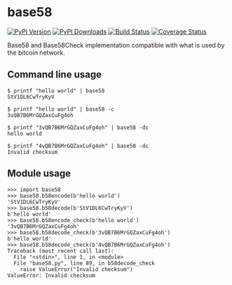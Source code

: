 # base58

[![PyPI Version][pypi-image]](https://pypi.python.org/pypi?name=base58&:action=display)
[![PyPI Downloads][pypi-downloads-image]](https://pypi.python.org/pypi?name=base58&:action=display)
[![Build Status][travis-image]](https://travis-ci.org/keis/base58)
[![Coverage Status][coveralls-image]](https://coveralls.io/r/keis/base58?branch=master)

Base58 and Base58Check implementation compatible with what is used by the
bitcoin network.


## Command line usage

    $ printf "hello world" | base58
    StV1DL6CwTryKyV

    $ printf "hello world" | base58 -c
    3vQB7B6MrGQZaxCuFg4oh

    $ printf "3vQB7B6MrGQZaxCuFg4oh" | base58 -dc
    hello world

    $ printf "4vQB7B6MrGQZaxCuFg4oh" | base58 -dc
    Invalid checksum


## Module usage

    >>> import base58
    >>> base58.b58encode(b'hello world')
    'StV1DL6CwTryKyV'
    >>> base58.b58decode(b'StV1DL6CwTryKyV')
    b'hello world'
    >>> base58.b58encode_check(b'hello world')
    '3vQB7B6MrGQZaxCuFg4oh'
    >>> base58.b58decode_check(b'3vQB7B6MrGQZaxCuFg4oh')
    b'hello world'
    >>> base58.b58decode_check(b'4vQB7B6MrGQZaxCuFg4oh')
    Traceback (most recent call last):
      File "<stdin>", line 1, in <module>
      File "base58.py", line 89, in b58decode_check
        raise ValueError("Invalid checksum")
    ValueError: Invalid checksum


[pypi-image]: https://img.shields.io/pypi/v/base58.svg?style=flat
[pypi-downloads-image]: https://img.shields.io/pypi/dm/base58.svg?style=flat
[travis-image]: https://img.shields.io/travis/keis/base58.svg?style=flat
[coveralls-image]: https://img.shields.io/coveralls/keis/base58.svg?style=flat
